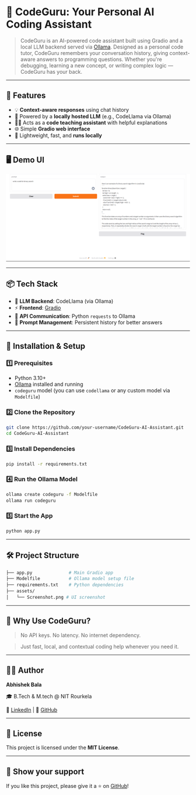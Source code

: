 # 🤖 CodeGuru: Your Personal AI Coding Assistant

> CodeGuru is an AI-powered code assistant built using Gradio and a local LLM backend served via [Ollama](https://ollama.com). Designed as a personal code tutor, CodeGuru remembers your conversation history, giving context-aware answers to programming questions. Whether you're debugging, learning a new concept, or writing complex logic — CodeGuru has your back.

---

## 🚀 Features

- 💡 **Context-aware responses** using chat history
- 🧠 Powered by a **locally hosted LLM** (e.g., CodeLlama via Ollama)
- 🧑‍🏫 Acts as a **code teaching assistant** with helpful explanations
- 🌐 Simple **Gradio web interface**
- 🧰 Lightweight, fast, and **runs locally**

---

## 🖥️ Demo UI

<img src="Assets/Screenshot.png" width="700" alt="CodeGuru Gradio UI Preview"/>

---

## 📦 Tech Stack

- 🧠 **LLM Backend**: CodeLlama (via Ollama)
- ⚡ **Frontend**: [Gradio](https://www.gradio.app/)
- 🔁 **API Communication**: Python `requests` to Ollama
- 📝 **Prompt Management**: Persistent history for better answers

---

## 🧰 Installation & Setup

### 1️⃣ Prerequisites
- Python 3.10+
- [Ollama](https://ollama.com/) installed and running
- `codeguru` model (you can use `codellama` or any custom model via `Modelfile`)

### 2️⃣ Clone the Repository

```bash
git clone https://github.com/your-username/CodeGuru-AI-Assistant.git
cd CodeGuru-AI-Assistant
```

### 3️⃣ Install Dependencies

```bash
pip install -r requirements.txt
```

### 4️⃣ Run the Ollama Model

```bash
ollama create codeguru -f Modelfile
ollama run codeguru
```

### 5️⃣ Start the App

```bash
python app.py
```

---

## 🛠️ Project Structure

```bash
├── app.py              # Main Gradio app
├── Modelfile           # Ollama model setup file
├── requirements.txt    # Python dependencies
├── assets/
│   └── Screenshot.png # UI screenshot
```

---

## 🤔 Why Use CodeGuru?

>No API keys. No latency. No internet dependency.

>Just fast, local, and contextual coding help whenever you need it.

---

## 🧑‍💻 Author

**Abhishek Bala**

🎓 B.Tech & M.tech @ NIT Rourkela

🔗 [LinkedIn](https://www.linkedin.com/in/abhishek-bala-ba1ab224b/) | 🐙 [GitHub](https://github.com/Electrolight123)

---

## 📄 License

This project is licensed under the **MIT License**.

---

## 🌟 Show your support

If you like this project, please give it a ⭐ on [GitHub]([https://github.com/Electrolight123/CodeGuru-AI-Assistant])!


